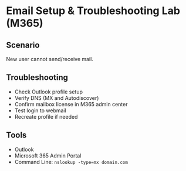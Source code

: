 # Email Setup & Troubleshooting Lab (M365)

## Scenario
New user cannot send/receive mail.

## Troubleshooting
- Check Outlook profile setup
- Verify DNS (MX and Autodiscover)
- Confirm mailbox license in M365 admin center
- Test login to webmail
- Recreate profile if needed

## Tools
- Outlook
- Microsoft 365 Admin Portal
- Command Line: `nslookup -type=mx domain.com`
